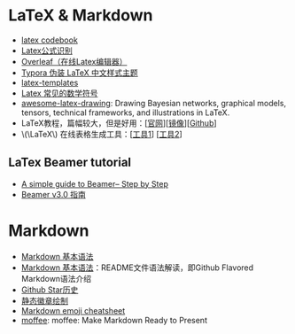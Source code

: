 # LaTeX & Markdown

- [latex codebook](https://github.com/xinychen/latex-cookbook)
- [Latex公式识别](https://www.simpletex.cn/ai/latex_ocr)
- [Overleaf（在线Latex编辑器）](https://www.overleaf.com/)
- [Typora 伪装 LaTeX 中文样式主题](https://github.com/Keldos-Li/typora-latex-theme)
- [latex-templates](https://github.com/hantang/latex-templates)
- [Latex 常见的数学符号](./symbols.pdf)
- [awesome-latex-drawing](https://github.com/xinychen/awesome-latex-drawing): Drawing Bayesian networks, graphical models, tensors, technical frameworks, and illustrations in LaTeX.
- LaTeX教程，篇幅较大，但是好用：\[[官网](https://ctan.org/tex-archive/info/lshort/chinese)\]\[[镜像](http://mirrors.cqu.edu.cn/CTAN/info/lshort/chinese/lshort-zh-cn.pdf)\]\[[Github](https://github.com/CTeX-org/lshort-zh-cn)\]
- \\(\LaTeX\\) 在线表格生成工具：\[[工具1](https://www.tablesgenerator.com/)\] \[[工具2](https://www.latex-tables.com/)\]

## LaTex Beamer tutorial
- [A simple guide to Beamer– Step by Step](https://latex-beamer.com/tutorials/)
- [Beamer v3.0 指南](http://static.latexstudio.net/wp-content/uploads/2014/12/beamer_guide-cnbyl00l.pdf)

# Markdown
- [Markdown 基本语法](https://markdown.com.cn/basic-syntax/)
- [Markdown 基本语法](https://github.com/guodongxiaren/README)：README文件语法解读，即Github Flavored Markdown语法介绍
- [Github Star历史](https://star-history.com/)
- [静态徽章绘制](https://shields.io/badges)
- [Markdown emoji cheatsheet](https://www.webfx.com/tools/emoji-cheat-sheet/)
- [moffee](https://github.com/BMPixel/moffee): moffee: Make Markdown Ready to Present
